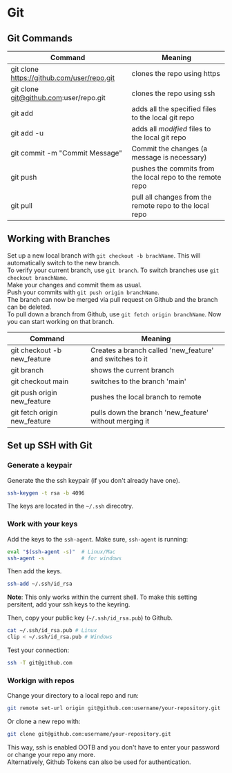 # Git

## Git Commands

| Command                                    | Meaning                                                   |
| ------------------------------------------ | --------------------------------------------------------- |
| git clone https://github.com/user/repo.git | clones the repo using https                               |
| git clone git@github.com:user/repo.git     | clones the repo using ssh                                 |
| git add                                    | adds all the specified files to the local git repo        |
| git add -u                                 | adds all _modified_ files to the local git repo           |
| git commit -m "Commit Message"             | Commit the changes (a message is necessary)               |
| git push                                   | pushes the commits from the local repo to the remote repo |
| git pull                                   | pull all changes from the remote repo to the local repo   |

## Working with Branches

Set up a new local branch with `git checkout -b brachName`. This will automatically switch to the new branch.  
To verify your current branch, use `git branch`. To switch branches use `git checkout branchName`.  
Make your changes and commit them as usual.  
Push your commits with `git push origin branchName`.  
The branch can now be merged via pull request on Github and the branch can be deleted.  
To pull down a branch from Github, use `git fetch origin branchName`. Now you can start working on that branch.

| Command                      | Meaning                                                  |
| ---------------------------- | -------------------------------------------------------- |
| git checkout -b new_feature  | Creates a branch called 'new_feature' and switches to it |
| git branch                   | shows the current branch                                 |
| git checkout main            | switches to the branch 'main'                            |
| git push origin new_feature  | pushes the local branch to remote                        |
| git fetch origin new_feature | pulls down the branch 'new_feature' without merging it   |

## Set up SSH with Git

### Generate a keypair

Generate the the ssh keypair (if you don't already have one).

```sh
ssh-keygen -t rsa -b 4096
```

The keys are located in the `~/.ssh` direcotry.

### Work with your keys

Add the keys to the `ssh-agent`.
Make sure, `ssh-agent` is running:

```sh
eval "$(ssh-agent -s)"  # Linux/Mac
ssh-agent -s            # for windows
```

Then add the keys.

```sh
ssh-add ~/.ssh/id_rsa
```

__Note__: This only works within the current shell. To make this setting persitent, add your ssh keys to the keyring.

Then, copy your public key (`~/.ssh/id_rsa.pub`) to Github.

```sh
cat ~/.ssh/id_rsa.pub # Linux
clip < ~/.ssh/id_rsa.pub # Windows
```

Test your connection:

```sh
ssh -T git@github.com
```

### Workign with repos

Change your directory to a local repo and run:

```sh
git remote set-url origin git@github.com:username/your-repository.git
```

Or clone a new repo with:

```sh
git clone git@github.com:username/your-repository.git
```

This way, ssh is enabled OOTB and you don't have to enter your password or change your repo any more.  
Alternatively, Github Tokens can also be used for authentication.